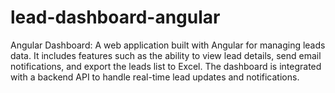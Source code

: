 # lead-dashboard-angular
Angular Dashboard: A web application built with Angular for managing leads data. It includes features such as the ability to view lead details, send email notifications, and export the leads list to Excel. The dashboard is integrated with a backend API to handle real-time lead updates and notifications.
